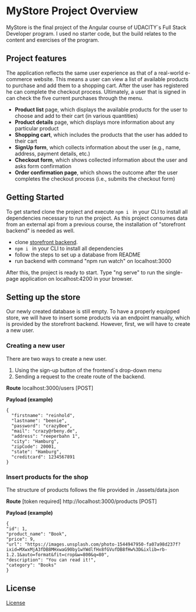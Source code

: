 # MyStore Project Overview

MyStore is the final project of the Angular course of UDACITY`s Full Stack Developer program. I used no starter code,
but the build relates to the content and exercises of the program.

## Project features

The application reflects the same user experience as that of a real-world e-commerce website. This means a user can view
a list of available products to purchase and add them to a shopping cart. After the user has registered he can complete
the checkout process. Ultimately, a user that is signed in can check the five current purchases through the menu.

* **Product list** page, which displays the available products for the user to choose and add to their cart (in various
  quantities)
* **Product details** page, which displays more information about any particular product
* **Shopping cart**, which includes the products that the user has added to their cart
* **SignUp form**, which collects information about the user (e.g., name, address, payment details, etc.)
* **Checkout form**, which shows collected information about the user and asks form confirmation
* **Order confirmation page**, which shows the outcome after the user completes the checkout process (i.e., submits the
  checkout form)

## Getting Started

To get started clone the project and execute `npm i ` in your CLI to install all dependencies necessary to run the
project. As this project consumes data from an external api from a previous course, the installation of "storefront
backend" is needed as well.

* clone [storefront backend](https://github.com/CrazyBee81/storefront_backend.git).
* `npm i ` in your CLI to install all dependencies
* follow the steps to set up a database from README
* run backend with command "npm run watch" on localhost:3000

After this, the project is ready to start. Type "ng serve" to run the single-page application on localhost:4200 in your
browser.

## Setting up the store

Our newly created database is still empty. To have a properly equipped store, we will have to insert some products via
an endpoint manually, which is provided by the storefront backend. However, first, we will have to create a new user.

### Creating a new user

There are two ways to create a new user.
<ol>
 <li> Using the sign-up button of the frontend´s drop-down menu </li>
 <li> Sending a request to the create route of the backend. </li>
</ol>

**Route** localhost:3000/users [POST]

**Payload (example)**

    {
      "firstname": "reinhold",
      "lastname": "beenie",
      "password": "crazyBee",
      "mail": "crazy@rbeny.de",
      "address": "reeperbahn 1",
      "city": "Hamburg",
      "zipCode": 20001,
      "state": "Hamburg",
      "creditcard": 1234567891  
    }

### Insert products for the shop

The structure of products follows the file provided in ./assets/data.json

**Route**
[token required] http://localhost:3000/products [POST]

**Payload (example)**

    {
    "id": 1,
    "product_name": "Book",
    "price": 9,
    "url": "https://images.unsplash.com/photo-1544947950-fa07a98d237f?ixid=MXwxMjA3fDB8MHxwaG90by1wYWdlfHx8fGVufDB8fHw%3D&ixlib=rb-1.2.1&auto=format&fit=crop&w=800&q=80",
    "description": "You can read it!",
    "category": "Books"
    }

## License

[License](LICENSE.txt)
